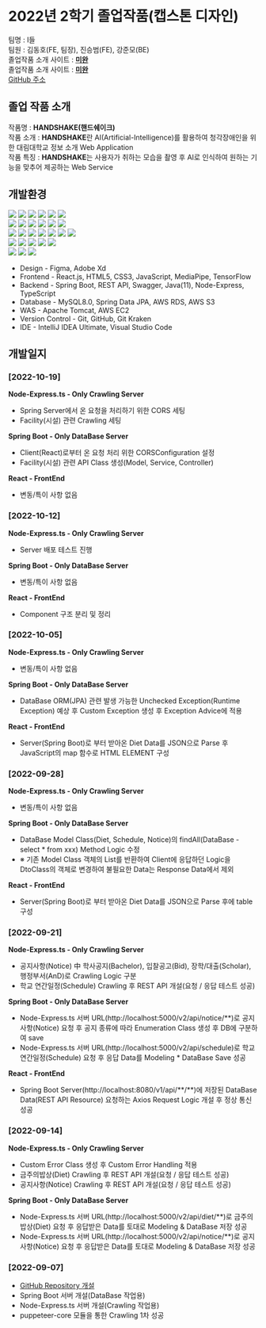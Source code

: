 # **2022년 2학기 졸업작품(캡스톤 디자인)**
팀명 : I들<br>
팀원 : 김동호(FE, 팀장), 진승범(FE), 강준모(BE)<br>
졸업작품 소개 사이트 : <b><a href="https://github.com/kimdongho321/capstone22">미완</a></b><br>
졸업작품 소개 사이트 : <b><a href="https://github.com/reidlo5135/capstone22">미완</a></b><br>
<a href="https://github.com/reidlo5135/CAPSTONE2022-HanShake-v2.0.0.git">GitHub 주소</a>

## <b>졸업 작품 소개</b>
작품명 : <b>HANDSHAKE(핸드쉐이크)</b><br>
작품 소개 : <b>HANDSHAKE</b>란 AI(Artificial-Intelligence)를 활용하여 청각장애인을 위한 대림대학교 정보 소개 Web Application<br>
작품 특징 : <b>HANDSHAKE</b>는 사용자가 취하는 모습을 촬영 후 AI로 인식하여 원하는 기능을 맞추어 제공하는 Web Service<br>

## <b>개발환경</b>
<span><img src="https://img.shields.io/badge/Java-ED8B00?style=for-the-badge&logo=java&logoColor=white">
<img src="https://img.shields.io/badge/SpringBoot-6DB33F?style=for-the-badge&logo=SpringBoot&logoColor=white">
<img src="https://img.shields.io/badge/Swagger-6DB33F?style=for-the-badge&logo=Swagger&logoColor=white"></span>
<img src="https://img.shields.io/badge/JUnit5-25A162?style=for-the-badge&logo=JUnit5&logoColor=white">
<img src="https://img.shields.io/badge/html-E34F26?style=for-the-badge&logo=html5&logoColor=white">
<img src="https://img.shields.io/badge/css-1572B6?style=for-the-badge&logo=css3&logoColor=white"><br>
<img src="https://img.shields.io/badge/Node.js-339933?style=for-the-badge&logo=Node.js&logoColor=white">
<img src="https://img.shields.io/badge/express.js-000000?style=for-the-badge&logo=express&logoColor=white">
<img src="https://img.shields.io/badge/NodeMon-76D04B?style=for-the-badge&logo=NodeMon&logoColor=white">
<img src="https://img.shields.io/badge/NPM-CB3837?style=for-the-badge&logo=Npm&logoColor=white">
<img src="https://img.shields.io/badge/Typescript-3178C6?style=for-the-badge&logo=typescript&logoColor=white">
<img src="https://img.shields.io/badge/JAVASCRIPT-F7DF1E?style=for-the-badge&logo=javascript&logoColor=white"><br>
<img src="https://img.shields.io/badge/react-0769AD?style=for-the-badge&logo=react&logoColor=White">
<img src="https://img.shields.io/badge/git-F05032?style=for-the-badge&logo=git&logoColor=white">
<img src="https://img.shields.io/badge/github-181717?style=for-the-badge&logo=github&logoColor=white">
<img src="https://img.shields.io/badge/git kraken-179287?style=for-the-badge&logo=gitkraken&logoColor=white">
<img src="https://img.shields.io/badge/GRADLE-efefef?style=for-the-badge&logo=gradle&logoColor=white">
<img src="https://img.shields.io/badge/MySQL-4479A1?style=for-the-badge&logo=MySQL&logoColor=white">
<img src="https://img.shields.io/badge/AMAZON AWS-232F3E?style=for-the-badge&logo=amazon AWS&logoColor=white"><br>
<img src="https://img.shields.io/badge/AMAZON rds-527FFF?style=for-the-badge&logo=amazon rds&logoColor=white">
<img src="https://img.shields.io/badge/AMAZON s3-569A31?style=for-the-badge&logo=amazon s3&logoColor=white">
<img src="https://img.shields.io/badge/AMAZON ec2-FF9900?style=for-the-badge&logo=amazon ec2&logoColor=white">
<img src="https://img.shields.io/badge/apache tomcat-F8DC75?style=for-the-badge&logo=apachetomcat&logoColor=white">
<img src="https://img.shields.io/badge/figma-F24E1E?style=for-the-badge&logo=figma&logoColor=white"><br>
<img src="https://img.shields.io/badge/Adobe XD-FF61F6?style=for-the-badge&logo=Adobe XD&logoColor=white">
<img src="https://img.shields.io/badge/Intellij IDEA-000000?style=for-the-badge&logo=IntelliJ Idea&logoColor=white">
<img src="https://img.shields.io/badge/Visual Studio Code-007ACC?style=for-the-badge&logo=Visual Studio Code&logoColor=white"></span>

- Design - Figma, Adobe Xd
- Frontend - React.js, HTML5, CSS3, JavaScript, MediaPipe, TensorFlow
- Backend - Spring Boot, REST API, Swagger, Java(11), Node-Express, TypeScript
- Database - MySQL8.0, Spring Data JPA, AWS RDS, AWS S3
- WAS - Apache Tomcat, AWS EC2
- Version Control - Git, GitHub, Git Kraken
- IDE - IntelliJ IDEA Ultimate, Visual Studio Code

## <b>개발일지</b>
### [2022-10-19]
<strong>Node-Express.ts - Only Crawling Server</strong>
<ul>
<li>Spring Server에서 온 요청을 처리하기 위한 CORS 세팅</li>
<li>Facility(시설) 관련 Crawling 세팅</li>
</ul>

<strong>Spring Boot - Only DataBase Server</strong>
<ul>
<li>Client(React)로부터 온 요청 처리 위한 CORSConfiguration 설정</li>
<li>Facility(시설) 관련 API Class 생성(Model, Service, Controller)</li>
</ul>

<strong>React - FrontEnd</strong>
<ul>
<li>변동/특이 사항 없음</li>
</ul>

### [2022-10-12]
<strong>Node-Express.ts - Only Crawling Server</strong>
<ul>
<li>Server 배포 테스트 진행</li>
</ul>

<strong>Spring Boot - Only DataBase Server</strong>
<ul>
<li>변동/특이 사항 없음</li>
</ul>

<strong>React - FrontEnd</strong>
<ul>
<li>Component 구조 분리 및 정리</li>
</ul>

### [2022-10-05]
<strong>Node-Express.ts - Only Crawling Server</strong>
<ul>
<li>변동/특이 사항 없음</li>
</ul>

<strong>Spring Boot - Only DataBase Server</strong>
<ul>
<li>DataBase ORM(JPA) 관련 발생 가능한 Unchecked Exception(Runtime Exception) 예상 후 Custom Exception 생성 후 Exception Advice에 적용</li>
</ul>

<strong>React - FrontEnd</strong>
<ul>
<li>Server(Spring Boot)로 부터 받아온 Diet Data를 JSON으로 Parse 후 JavaScript의 map 함수로 HTML ELEMENT 구성</li>
</ul>

### [2022-09-28]
<strong>Node-Express.ts - Only Crawling Server</strong>
<ul>
<li>변동/특이 사항 없음</li>
</ul>

<strong>Spring Boot - Only DataBase Server</strong>
<ul>
<li>DataBase Model Class(Diet, Schedule, Notice)의 findAll(DataBase - select * from xxx) Method Logic 수정</li>
<li>※ 기존 Model Class 객체의 List를 반환하여 Client에 응답하던 Logic을 DtoClass의 객체로 변경하여 불필요한 Data는 Response Data에서 제외</li>
</ul>

<strong>React - FrontEnd</strong>
<ul>
<li>Server(Spring Boot)로 부터 받아온 Diet Data를 JSON으로 Parse 후에 table 구성</li>
</ul>


### [2022-09-21]
<strong>Node-Express.ts - Only Crawling Server</strong>
<ul>
<li>공지사항(Notice) 中 학사공지(Bachelor), 입찰공고(Bid), 장학/대출(Scholar), 행정부서(AnD)로 Crawling Logic 구분</li>
<li>학교 연간일정(Schedule) Crawling 후 REST API 개설(요청 / 응답 테스트 성공)</li>
</ul>

<strong>Spring Boot - Only DataBase Server</strong>
<ul>
<li>Node-Express.ts 서버 URL(http://localhost:5000/v2/api/notice/**)로 공지사항(Notice) 요청 후 공지 종류에 따라 Enumeration Class 생성 후 DB에 구분하여 save</li>
<li>Node-Express.ts 서버 URL(http://localhost:5000/v2/api/schedule)로 학교 연간일정(Schedule) 요청 후 응답 Data를 Modeling * DataBase Save 성공</li>
</ul>

<strong>React - FrontEnd</strong>
<ul>
<li>Spring Boot Server(http://localhost:8080/v1/api/**/**)에 저장된 DataBase Data(REST API Resource) 요청하는 Axios Request Logic 개설 후 정상 통신 성공</li>
</ul>

### [2022-09-14]
<strong>Node-Express.ts - Only Crawling Server</strong>
<ul>
<li>Custom Error Class 생성 후 Custom Error Handling 적용</li>
<li>금주의밥상(Diet) Crawling 후 REST API 개설(요청 / 응답 테스트 성공)</li>
<li>공지사항(Notice) Crawling 후 REST API 개설(요청 / 응답 테스트 성공)</li>
</ul>

<strong>Spring Boot - Only DataBase Server</strong>
<ul>
<li>Node-Express.ts 서버 URL(http://localhost:5000/v2/api/diet/**)로 금주의밥상(Diet) 요청 후 응답받은 Data를 토대로 Modeling & DataBase 저장 성공</li>
<li>Node-Express.ts 서버 URL(http://localhost:5000/v2/api/notice/**)로 공지사항(Notice) 요청 후 응답받은 Data를 토대로 Modeling & DataBase 저장 성공</li>
</ul>

### [2022-09-07]
- <a href="https://github.com/reidlo5135/CAPSTONE2022-HanShake-v2.0.0.git ">GitHub Repository 개설</a>
- Spring Boot 서버 개설(DataBase 작업용)
- Node-Express.ts 서버 개설(Crawling 작업용)
- puppeteer-core 모듈을 통한 Crawling 1차 성공

